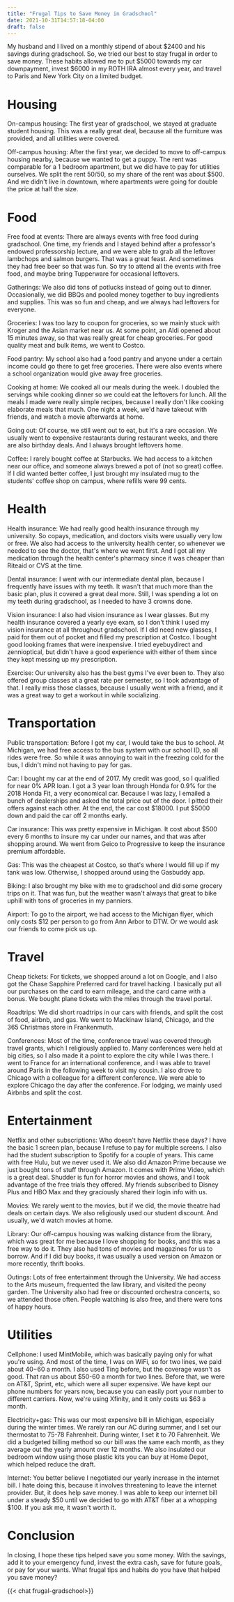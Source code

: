 ```yaml
---
title: "Frugal Tips to Save Money in Gradschool"
date: 2021-10-31T14:57:18-04:00
draft: false
---
```


My husband and I lived on a monthly stipend of about $2400 and his savings during gradschool. So, we tried our best to stay frugal in order to save money. These habits allowed me to put $5000 towards my car downpayment, invest $6000 in my ROTH IRA almost every year, and travel to Paris and New York City on a limited budget.

# Housing

On-campus housing: The first year of gradschool, we stayed at graduate student housing. This was a really great deal, because all the furniture was provided, and all utilities were covered.

Off-campus housing: After the first year, we decided to move to off-campus housing nearby, because we wanted to get a puppy. The rent was comparable for a 1 bedroom apartment, but we did have to pay for utilities ourselves. We split the rent 50/50, so my share of the rent was about $500. And we didn't live in downtown, where apartments were going for double the price at half the size.

# Food

Free food at events: There are always events with free food during gradschool. One time, my friends and I stayed behind after a professor's endowed professorship lecture, and we were able to grab all the leftover lambchops and salmon burgers. That was a great feast. And sometimes they had free beer so that was fun. So try to attend all the events with free food, and maybe bring Tupperware for occasional leftovers.

Gatherings: We also did tons of potlucks instead of going out to dinner. Occasionally, we did BBQs and pooled money together to buy ingredients and supplies. This was so fun and cheap, and we always had leftovers for everyone.

Groceries: I was too lazy to coupon for groceries, so we mainly stuck with Kroger and the Asian market near us. At some point, an Aldi opened about 15 minutes away, so that was really great for cheap groceries. For good quality meat and bulk items, we went to Costco.

Food pantry: My school also had a food pantry and anyone under a certain income could go there to get free groceries. There were also events where a school organization would give away free groceries.

Cooking at home: We cooked all our meals during the week. I doubled the servings while cooking dinner so we could eat the leftovers for lunch. All the meals I made were really simple recipes, because I really don't like cooking elaborate meals that much. One night a week, we'd have takeout with friends, and watch a movie afterwards at home.

Going out: Of course, we still went out to eat, but it's a rare occasion. We usually went to expensive restaurants during restaurant weeks, and there are also birthday deals. And I always brought leftovers home.

Coffee: I rarely bought coffee at Starbucks. We had access to a kitchen near our office, and someone always brewed a pot of (not so great) coffee. If I did wanted better coffee, I just brought my insulated mug to the students' coffee shop on campus, where refills were 99 cents.

# Health

Health insurance: We had really good health insurance through my university. So copays, medication, and doctors visits were usually very low or free. We also had access to the university health center, so whenever we needed to see the doctor, that's where we went first. And I got all my medication through the health center's pharmacy since it was cheaper than Riteaid or CVS at the time.

Dental insurance: I went with our intermediate dental plan, because I frequently have issues with my teeth. It wasn't that much more than the basic plan, plus it covered a great deal more. Still, I was spending a lot on my teeth during gradschool, as I needed to have 3 crowns done.

Vision insurance: I also had vision insurance as I wear glasses. But my health insurance covered a yearly eye exam, so I don't think I used my vision insurance at all throughout gradschool. If I did need new glasses, I paid for them out of pocket and filled my prescription at Costco. I bought good looking frames that were inexpensive. I tried eyebuydirect and zennioptical, but didn't have a good experience with either of them since they kept messing up my prescription.

Exercise: Our university also has the best gyms I've ever been to. They also offered group classes at a great rate per semester, so I took advantage of that. I really miss those classes, because I usually went with a friend, and it was a great way to get a workout in while socializing.

# Transportation

Public transportation: Before I got my car, I would take the bus to school. At Michigan, we had free access to the bus system with our school ID, so all rides were free. So while it was annoying to wait in the freezing cold for the bus, I didn't mind not having to pay for gas.

Car: I bought my car at the end of 2017. My credit was good, so I qualified for near 0% APR loan. I got a 3 year loan through Honda for 0.9% for the 2018 Honda Fit, a very economical car. Because I was lazy, I emailed a bunch of dealerships and asked the total price out of the door. I pitted their offers against each other. At the end, the car cost $18000. I put $5000 down and paid the car off 2 months early.

Car insurance: This was pretty expensive in Michigan. It cost about $500 every 6 months to insure my car under our names, and that was after shopping around. We went from Geico to Progressive to keep the insurance premium affordable.

Gas: This was the cheapest at Costco, so that's where I would fill up if my tank was low. Otherwise, I shopped around using the Gasbuddy app.

Biking: I also brought my bike with me to gradschool and did some grocery trips on it. That was fun, but the weather wasn't always that great to bike uphill with tons of groceries in my panniers.

Airport: To go to the airport, we had access to the Michigan flyer, which only costs $12 per person to go from Ann Arbor to DTW. Or we would ask our friends to come pick us up.

# Travel

Cheap tickets: For tickets, we shopped around a lot on Google, and I also got the Chase Sapphire Preferred card for travel hacking. I basically put all our purchases on the card to earn mileage, and the card came with a bonus. We bought plane tickets with the miles through the travel portal.

Roadtrips: We did short roadtrips in our cars with friends, and split the cost of food, airbnb, and gas. We went to Mackinaw Island, Chicago, and the 365 Christmas store in Frankenmuth.

Conferences: Most of the time, conference travel was covered through travel grants, which I religiously applied to. Many conferences were held at big cities, so I also made it a point to explore the city while I was there. I went to France for an international conference, and I was able to travel around Paris in the following week to visit my cousin. I also drove to Chicago with a colleague for a different conference. We were able to explore Chicago the day after the conference. For lodging, we mainly used Airbnbs and split the cost.

# Entertainment

Netflix and other subscriptions: Who doesn't have Netflix these days? I have the basic 1 screen plan, because I refuse to pay for multiple screens. I also had the student subscription to Spotify for a couple of years. This came with free Hulu, but we never used it. We also did Amazon Prime because we just bought tons of stuff through Amazon. It comes with Prime Video, which is a great deal. Shudder is fun for horror movies and shows, and I took advantage of the free trials they offered. My friends subscribed to Disney Plus and HBO Max and they graciously shared their login info with us.

Movies: We rarely went to the movies, but if we did, the movie theatre had deals on certain days. We also religiously used our student discount. And usually, we'd watch movies at home.

Library: Our off-campus housing was walking distance from the library, which was great for me because I love shopping for books, and this was a free way to do it. They also had tons of movies and magazines for us to borrow. And if I did buy books, it was usually a used version on Amazon or more recently, thrift books.

Outings: Lots of free entertainment through the University. We had access to the Arts museum, frequented the law library, and visited the peony garden. The University also had free or discounted orchestra concerts, so we attended those often. People watching is also free, and there were tons of happy hours.

# Utilities

Cellphone: I used MintMobile, which was basically paying only for what you're using. And most of the time, I was on WiFi, so for two lines, we paid about $40-$60 a month. I also used Ting before, but the coverage wasn't as good. That ran us about $50-60 a month for two lines. Before that, we were on AT&T, Sprint, etc, which were all super expensive. We have kept our phone numbers for years now, because you can easily port your number to different carriers. Now, we're using Xfinity, and it only costs us $63 a month.

Electricity+gas: This was our most expensive bill in Michigan, especially during the winter times. We rarely ran our AC during summer, and I set our thermostat to 75-78 Fahrenheit. During winter, I set it to 70 Fahrenheit. We did a budgeted billing method so our bill was the same each month, as they average out the yearly amount over 12 months. We also insulated our bedroom window using those plastic kits you can buy at Home Depot, which helped reduce the draft.

Internet: You better believe I negotiated our yearly increase in the internet bill. I hate doing this, because it involves threatening to leave the internet provider. But, it does help save money. I was able to keep our internet bill under a steady $50 until we decided to go with AT&T fiber at a whopping $100. If you ask me, it wasn't worth it.

# Conclusion

In closing, I hope these tips helped save you some money. With the savings, add it to your emergency fund, invest the extra cash, save for future goals, or pay for your wants. What frugal tips and habits do you have that helped you save money?

{{< chat frugal-gradschool>}}

